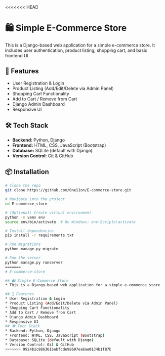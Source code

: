 <<<<<<< HEAD
# 🛍️ Simple E-Commerce Store

This is a Django-based web application for a simple e-commerce store. It includes user authentication, product listing, shopping cart, and basic frontend UI.

## 🚀 Features

- User Registration & Login
- Product Listing (Add/Edit/Delete via Admin Panel)
- Shopping Cart Functionality
- Add to Cart / Remove from Cart
- Django Admin Dashboard
- Responsive UI

## 🛠️ Tech Stack

- **Backend:** Python, Django
- **Frontend:** HTML, CSS, JavaScript (Bootstrap)
- **Database:** SQLite (default with Django)
- **Version Control:** Git & GitHub

## 📦 Installation

```bash
# Clone the repo
git clone https://github.com/One11on/E-commerce-store.git

# Navigate into the project
cd E-commerce_store

# (Optional) Create virtual environment
python -m venv env
source env/bin/activate  # On Windows: env\Scripts\activate

# Install dependencies
pip install -r requirements.txt

# Run migrations
python manage.py migrate

# Run the server
python manage.py runserver
=======
# E-commerce-store

## 🛍️ Simple E-Commerce Store
* This is a Django-based web application for a simple e-commerce store. It includes user authentication, product listing, shopping cart, and basic frontend UI.

## 🚀 Features
* User Registration & Login
* Product Listing (Add/Edit/Delete via Admin Panel)
* Shopping Cart Functionality
* Add to Cart / Remove from Cart
* Django Admin Dashboard
* Responsive UI
## 🛠️ Tech Stack
* Backend: Python, Django
* Frontend: HTML, CSS, JavaScript (Bootstrap)
* Database: SQLite (default with Django)
* Version Control: Git & GitHub
>>>>>>> 9924b1c8863616ebfcde98697ea8ae0134b1f87b

